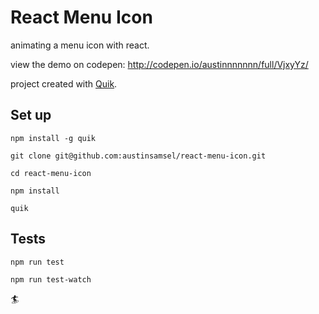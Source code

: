 # React Menu Icon

animating a menu icon with react.

view the demo on codepen: http://codepen.io/austinnnnnnn/full/VjxyYz/

project created with [Quik](https://github.com/satya164/quik).

## Set up

`npm install -g quik`

`git clone git@github.com:austinsamsel/react-menu-icon.git`

`cd react-menu-icon`

`npm install`

`quik`

## Tests

`npm run test`

`npm run test-watch`

🏄
    
